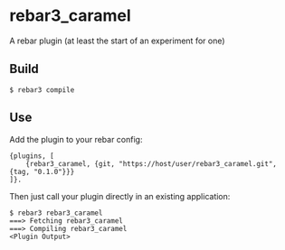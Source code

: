 rebar3_caramel
=====

A rebar plugin (at least the start of an experiment for one)

Build
-----

    $ rebar3 compile

Use
---

Add the plugin to your rebar config:

    {plugins, [
        {rebar3_caramel, {git, "https://host/user/rebar3_caramel.git", {tag, "0.1.0"}}}
    ]}.

Then just call your plugin directly in an existing application:


    $ rebar3 rebar3_caramel
    ===> Fetching rebar3_caramel
    ===> Compiling rebar3_caramel
    <Plugin Output>
